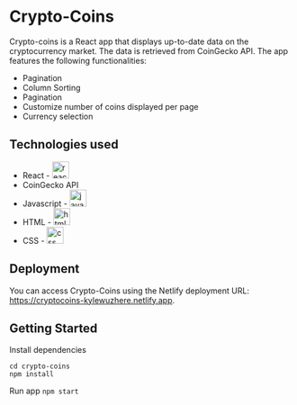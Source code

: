 # Crypto-Coins

Crypto-coins is a React app that displays up-to-date data on the cryptocurrency market. The data is retrieved from CoinGecko API. The app features the following functionalities:
- Pagination
- Column Sorting
- Pagination
- Customize number of coins displayed per page
- Currency selection

## Technologies used

- React - <img src="https://cdn.jsdelivr.net/gh/devicons/devicon/icons/react/react-original.svg" alt="react" width="30" height="30"/>
- CoinGecko API
- Javascript - <img src="https://cdn.jsdelivr.net/gh/devicons/devicon/icons/javascript/javascript-original.svg" alt="javascript" width="30" height="30"/>
- HTML - <img src="https://cdn.jsdelivr.net/gh/devicons/devicon/icons/html5/html5-original.svg" alt="html" width="30" height="30"/>
- CSS - <img src="https://cdn.jsdelivr.net/gh/devicons/devicon/icons/css3/css3-original.svg" alt="css" width="30" height="30" />

## Deployment

You can access Crypto-Coins using the Netlify deployment URL: https://cryptocoins-kylewuzhere.netlify.app.

## Getting Started

Install dependencies
```
cd crypto-coins
npm install
```

Run app
```npm start```

